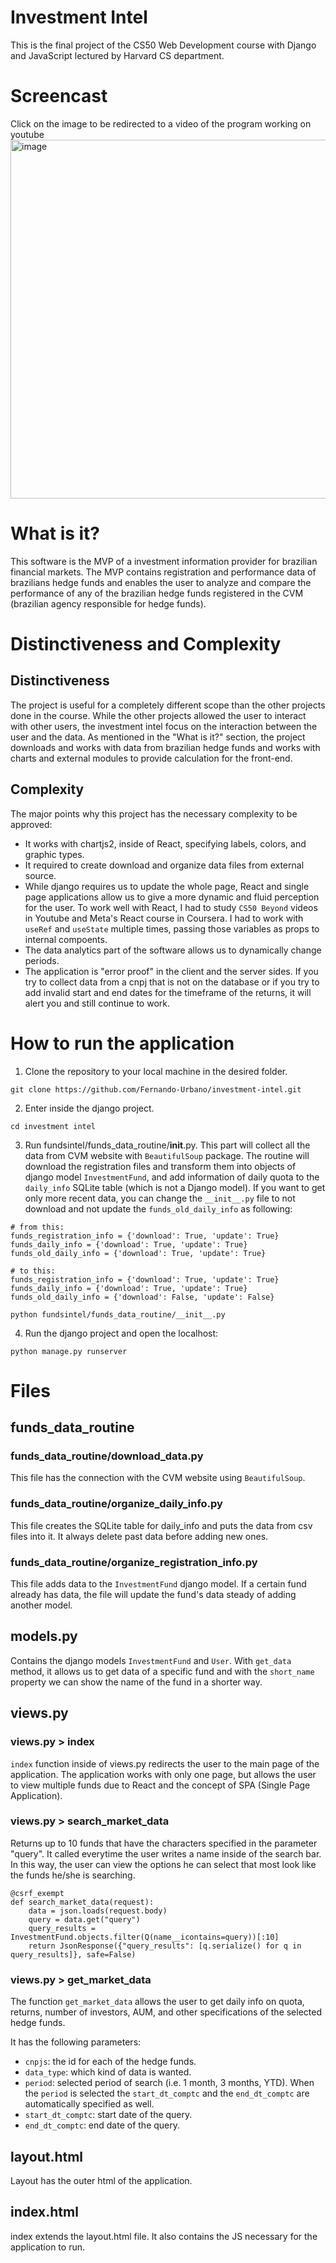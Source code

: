 # Investment Intel
This is the final project of the CS50 Web Development course with Django and JavaScript lectured by Harvard CS department.

# Screencast
Click on the image to be redirected to a video of the program working on youtube
[<img width="574" alt="image" src="https://github.com/Fernando-Urbano/investment-intel/assets/99626376/a2f3228b-aba4-4610-a255-56115eef7536">](https://www.youtube.com/watch?v=r1-xU-xvvKA)

# What is it?
This software is the MVP of a investment information provider for brazilian financial markets. The MVP contains registration and performance data of brazilians hedge funds and enables the user to analyze and compare the performance of any of the brazilian hedge funds registered in the CVM (brazilian agency responsible for hedge funds). 

# Distinctiveness and Complexity
## Distinctiveness
The project is useful for a completely different scope than the other projects done in the course. While the other projects allowed the user to interact with other users, the investment intel focus on the interaction between the user and the data. As mentioned in the "What is it?" section, the project downloads and works with data from brazilian hedge funds and works with charts and external modules to provide calculation for the front-end.

## Complexity
The major points why this project has the necessary complexity to be approved:
- It works with chartjs2, inside of React, specifying labels, colors, and graphic types.
- It required to create download and organize data files from external source.
- While django requires us to update the whole page, React and single page applications allow us to give a more dynamic and fluid perception for the user. To work well with React, I had to study `CS50 Beyond` videos in Youtube and Meta's React course in Coursera. I had to work with `useRef` and `useState` multiple times, passing those variables as props to internal compoents.
- The data analytics part of the software allows us to dynamically change periods.
- The application is "error proof" in the client and the server sides. If you try to collect data from a cnpj that is not on the database or if you try to add invalid start and end dates for the timeframe of the returns, it will alert you and still continue to work.  

# How to run the application
1) Clone the repository to your local machine in the desired folder.
```
git clone https://github.com/Fernando-Urbano/investment-intel.git
```
2) Enter inside the django project.
```
cd investment intel
```
3) Run fundsintel/funds_data_routine/__init__.py. This part will collect all the data from CVM website with `BeautifulSoup` package. The routine will download the registration files and transform them into objects of django model `InvestmentFund`, and add information of daily quota to the `daily_info` SQLite table (which is not a Django model). If you want to get only more recent data, you can change the `__init__.py` file to not download and not update the `funds_old_daily_info` as following:
```
# from this:
funds_registration_info = {'download': True, 'update': True}
funds_daily_info = {'download': True, 'update': True}
funds_old_daily_info = {'download': True, 'update': True}

# to this:
funds_registration_info = {'download': True, 'update': True}
funds_daily_info = {'download': True, 'update': True}
funds_old_daily_info = {'download': False, 'update': False}
```
```
python fundsintel/funds_data_routine/__init__.py
```
4) Run the django project and open the localhost:
```
python manage.py runserver
```

# Files
## funds_data_routine
### funds_data_routine/download_data.py
This file has the connection with the CVM website using `BeautifulSoup`.

### funds_data_routine/organize_daily_info.py
This file creates the SQLite table for daily_info and puts the data from csv files into it. It always delete past data before adding new ones.

### funds_data_routine/organize_registration_info.py
This file adds data to the `InvestmentFund` django model. If a certain fund already has data, the file will update the fund's data steady of adding another model.

## models.py
Contains the django models `InvestmentFund` and `User`. With `get_data` method, it allows us to get data of a specific fund and with the `short_name` property we can show the name of the fund in a shorter way.

## views.py
### views.py > index
`index` function inside of views.py redirects the user to the main page of the application. The application works with only one page, but allows the user to view multiple funds due to React and the concept of SPA (Single Page Application).

### views.py > search_market_data
Returns up to 10 funds that have the characters specified in the parameter "query". It called everytime the user writes a name inside of the search bar. In this way, the user can view the options he can select that most look like the funds he/she is searching.

```
@csrf_exempt
def search_market_data(request):
    data = json.loads(request.body)
    query = data.get("query")
    query_results = InvestmentFund.objects.filter(Q(name__icontains=query))[:10]
    return JsonResponse({"query_results": [q.serialize() for q in query_results]}, safe=False)
```

### views.py > get_market_data
The function `get_market_data` allows the user to get daily info on quota, returns, number of investors, AUM, and other specifications of the selected hedge funds.

It has the following parameters:
- `cnpjs`: the id for each of the hedge funds.
- `data_type`: which kind of data is wanted.
- `period`: selected period of search (i.e. 1 month, 3 months, YTD). When the `period` is selected the `start_dt_comptc` and the `end_dt_comptc` are automatically specified as well.
- `start_dt_comptc`: start date of the query.
- `end_dt_comptc`: end date of the query.

## layout.html
Layout has the outer html of the application.

## index.html
index extends the layout.html file. It also contains the JS necessary for the application to run.

